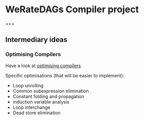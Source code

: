 # WeRateDAGs Compiler project
===

## Intermediary ideas

### Optimising Compilers

Have a look at [optimising compilers](https://en.wikipedia.org/wiki/Optimizing_compiler)

Specific optimisations (that will be easier to implement):
- Loop unrolling
- Common subexpression elimination
- Constant folding and propagation
- induction variable analysis
- Loop interchange
- Dead store elimination
